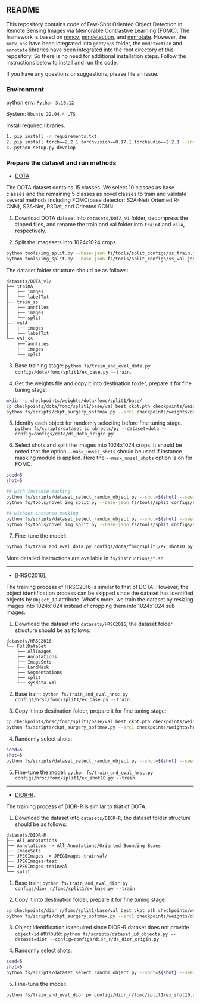 ## README

This repository contains code of Few-Shot Oriented Object Detection in Remote Sensing Images via Memorable Contrastive Learning (FOMC). The framework is based on [mmcv](https://github.com/open-mmlab/mmcv), [mmdetection](https://github.com/open-mmlab/mmdetection), and [mmrotate](https://github.com/open-mmlab/mmrotate). However, the `mmcv.ops` have been integrated into `gdet/ops` folder, the `mmdetection` and `mmrotate` libraries have been integrated into the root directory of this repository. So there is no need for additional installation steps. Follow the instructions below to install and run the code.

If you have any questions or suggestions, please file an issue.

### Environment

python env: `Python 3.10.12`

System: `Ubuntu 22.04.4 LTS`

Install required libraries.

```bash
1. pip install -r requirements.txt
2. pip install torch==2.2.1 torchvision==0.17.1 torchaudio==2.2.1 --index-url https://download.pytorch.org/whl/cu121
3. python setup.py develop
```

### Prepare the dataset and run methods

- [DOTA](https://captain-whu.github.io/DOTA/dataset.html). 

The DOTA dataset contains 15 classes. We select 10 classes as base classes and the remaining 5 classes as novel classes to train and validate several methods including FOMC(base detector: S2A-Net/ Oriented R-CNN), S2A-Net, R3Det, and Oriented RCNN.

1. Download DOTA dataset into `datasets/DOTA_v1` folder, decompress the zipped files, and rename the train and val folder into `trainA` and `valA`, respectively.

2. Split the imagesets into 1024x1024 crops. 
```bash
python tools/img_split.py --base-json fs/tools/split_configs/ss_train.json
python tools/img_split.py --base-json fs/tools/split_configs/ss_val.json
```

The dataset folder structure should be as follows:

```
datasets/DOTA_v1/
├── trainA
│   ├── images
│   └── labelTxt
├── train_ss
│   ├── annfiles
│   ├── images
│   └── split
├── valA 
│   ├── images
│   └── labelTxt
└── val_ss
    ├── annfiles
    ├── images
    └── split
```

3. Base training stage: `python fs/train_and_eval_dota.py configs/dota/fomc/split1/ex_base.py --train`. 

4. Get the weights file and copy it into destination folder, prepare it for fine tuning stage:

```bash
mkdir -p checkpoints/weights/dota/fomc/split1/base/
cp checkpoints/dota/fomc/split1/base/val_best_ckpt.pth checkpoints/weights/dota/fomc/split1/base/val_best_ckpt.pth
python fs/scripts/ckpt_surgery_softmax.py --src1 checkpoints/weights/dota/fomc/split1/base/val_best_ckpt.pth  --softmax --save-dir checkpoints/weights/dota/fomc/split1/softmax --num-class=15 --method randinit
```

5. Identify each object for randomly selecting before fine tuning stage. `python fs/scripts/dataset_id_objects/py --dataset=dota --config=configs/dota/ds_dota_origin.py`

6. Select shots and split the images into 1024x1024 crops. It should be noted that the option `--mask_unsel_shots` should be used if instance masking module is applied. Here the `--mask_unsel_shots` option is on for FOMC:

```bash
seed=5
shot=5

## with instance masking
python fs/scripts/dataset_select_random_object.py --shot=${shot} --seed=${seed} --remove_exist_seed --mask_unsel_shots --dataset=dota --config=configs/dota//ds_dota_origin.py 
python fs/tools/novel_img_split.py --base-json fs/tools/split_configs/ss_train_split.json --seed ${seed} --shot ${shot} --mask

## without instance masking
python fs/scripts/dataset_select_random_object.py --shot=${shot} --seed=${seed} --remove_exist_seed --dataset=dota --config=configs/dota/ds_dota_origin.py
python fs/tools/novel_img_split.py --base-json fs/tools/split_configs/ss_train_split.json --seed ${seed} --shot ${shot}
```

7. Fine-tune the model:

```bash
python fs/train_and_eval_dota.py configs/dota/fomc/split1/ex_shot10.py --train 
```

More detailed instructions are available in `fs/instructions/*.sh`.

-----


- [HRSC2016]. 

The training process of HRSC2016 is similar to that of DOTA. However, the object identification process can be skipped since the dataset has identified objects by `Object_ID` attribute. What's more, we train the dataset by resizing images into 1024x1024 instead of cropping them into 1024x1024 sub images. 

1. Download the dataset into `datasets/HRSC2016`, the dataset folder structure should be as follows:

```
datasets/HRSC2016
└── FullDataSet
    ├── AllImages
    ├── Annotations
    ├── ImageSets
    ├── LandMask
    ├── Segmentations
    ├── split
    └── sysdata.xml
```

2. Base train: `python fs/train_and_eval_hrsc.py configs/hrsc/fomc/split1/ex_base.py --train `

3. Copy it into destination folder, prepare it for fine tuning stage: 

```bash
cp checkpoints/hrsc/fomc/split1/base/val_best_ckpt.pth checkpoints/weights/hrsc/fomc/split1/base/val_best_ckpt.pth
python fs/scripts/ckpt_surgery_softmax.py --src1 checkpoints/weights/hrsc/fomc/split1/base/val_best_ckpt.pth  --softmax --save-dir checkpoints/weights/hrsc/fomc/split1/softmax --num-class=20 --method randinit --prob_bias=0
```

4. Randomly select shots: 
```bash
seed=5
shot=5
python fs/scripts/dataset_select_random_object.py --shot=${shot} --seed=${seed} --remove_exist_seed --dataset=hrsc --config=configs/hrsc/orcnn/split1/ds_orcnn_shot.py --mask_unsel_shots
```

5. Fine-tune the model: `python fs/train_and_eval_hrsc.py configs/hrsc/fomc/split1/ex_shot10.py --train `


-----

- [DIOR-R](https://gcheng-nwpu.github.io/). 

The training process of DIOR-R is similar to that of DOTA.

1. Download the dataset into `datasets/DIOR-R`, the dataset folder structure should be as follows:

```
datasets/DIOR-R
├── All_Annotations
├── Annotations -> All_Annotations/Oriented Bounding Boxes
├── ImageSets
├── JPEGImages -> JPEGImages-trainval/
├── JPEGImages-test
├── JPEGImages-trainval
└── split
```

1. Base train: `python fs/train_and_eval_dior.py configs/dior_r/fomc/split1/ex_base.py --train `

2. Copy it into destination folder, prepare it for fine tuning stage: 
```bash
cp checkpoints/dior_r/fomc/split1/base/val_best_ckpt.pth checkpoints/weights/dior_r/fomc/split1/base/val_best_ckpt.pth
python fs/scripts/ckpt_surgery_softmax.py --src1 checkpoints/weights/dior_r/fomc/split1/base/val_best_ckpt.pth --softmax --save-dir checkpoints/weights/dior_r/fomc/split1/softmax --num-class=20 --method randinit --prob_bias=0
```

3. Object identification is required since DIOR-R dataset does not provide `object-id` attribute: `python fs/scripts/dataset_id_objects.py --dataset=dior --config=configs/dior_r/ds_dior_origin.py`

4. Randomly select shots: 
```bash
seed=5
shot=5
python fs/scripts/dataset_select_random_object.py --shot=${shot} --seed=${seed} --remove_exist_seed --mask_unsel_shots --dataset=dior --config=configs/dior_r/ds_dior.py 
```

5. Fine-tune the model:
```bash
python fs/train_and_eval_dior.py configs/dior_r/fomc/split1/ex_shot10.py --train 
```